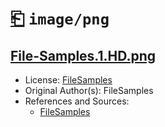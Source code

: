 # [⎗](../../../../README.md) `image/png`

## [File-Samples.1.HD.png](../files/File-Samples.1.HD.png)

- License: [FileSamples](./LICENSE.1.txt)
- Original Author(s): FileSamples
- References and Sources:
  - [FileSamples](https://filesamples.com/samples/image/png/sample_1280%C3%97853.png)
